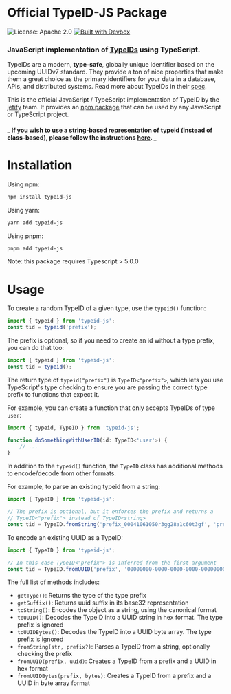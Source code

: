 # Official TypeID-JS Package
![License: Apache 2.0](https://img.shields.io/github/license/jetify-com/typeid) [![Built with Devbox](https://www.jetify.com/img/devbox/shield_galaxy.svg)](https://www.jetify.com/devbox)

### JavaScript implementation of [TypeIDs](https://github.com/jetify-com/typeid) using TypeScript.

TypeIDs are a modern, **type-safe**, globally unique identifier based on the upcoming
UUIDv7 standard. They provide a ton of nice properties that make them a great choice
as the primary identifiers for your data in a database, APIs, and distributed systems.
Read more about TypeIDs in their [spec](https://github.com/jetify-com/typeid).

This is the official JavaScript / TypeScript implementation of TypeID by the
[jetify](https://www.jetify.com) team. It provides an [npm package](https://www.npmjs.com/package/typeid-js) that can be used by
any JavaScript or TypeScript project.

#### **_ If you wish to use a string-based representation of typeid (instead of class-based), please follow the instructions [here](src/unboxed/README.md). _**

# Installation

Using npm:

```bash
npm install typeid-js
```

Using yarn:

```bash
yarn add typeid-js
```

Using pnpm:

```bash
pnpm add typeid-js
```

Note: this package requires Typescript > 5.0.0

# Usage

To create a random TypeID of a given type, use the `typeid()` function:

```typescript
import { typeid } from 'typeid-js';
const tid = typeid('prefix');
```

The prefix is optional, so if you need to create an id without a type prefix, you
can do that too:

```typescript
import { typeid } from 'typeid-js';
const tid = typeid();
```

The return type of `typeid("prefix")` is `TypeID<"prefix">`, which lets you use
TypeScript's type checking to ensure you are passing the correct type prefix to
functions that expect it.

For example, you can create a function that only accepts TypeIDs of type `user`:

```typescript
import { typeid, TypeID } from 'typeid-js';

function doSomethingWithUserID(id: TypeID<'user'>) {
    // ...
}
```

In addition to the `typeid()` function, the `TypeID` class has additional methods
to encode/decode from other formats.

For example, to parse an existing typeid from a string:

```typescript
import { TypeID } from 'typeid-js';

// The prefix is optional, but it enforces the prefix and returns a
// TypeID<"prefix"> instead of TypeID<string>
const tid = TypeID.fromString('prefix_00041061050r3gg28a1c60t3gf', 'prefix');
```

To encode an existing UUID as a TypeID:

```typescript
import { TypeID } from 'typeid-js';

// In this case TypeID<"prefix"> is inferred from the first argument
const tid = TypeID.fromUUID('prefix', '00000000-0000-0000-0000-000000000000');
```

The full list of methods includes:

-   `getType()`: Returns the type of the type prefix
-   `getSuffix()`: Returns uuid suffix in its base32 representation
-   `toString()`: Encodes the object as a string, using the canonical format
-   `toUUID()`: Decodes the TypeID into a UUID string in hex format. The type prefix is ignored
-   `toUUIDBytes()`: Decodes the TypeID into a UUID byte array. The type prefix is ignored
-   `fromString(str, prefix?)`: Parses a TypeID from a string, optionally checking the prefix
-   `fromUUID(prefix, uuid)`: Creates a TypeID from a prefix and a UUID in hex format
-   `fromUUIDBytes(prefix, bytes)`: Creates a TypeID from a prefix and a UUID in byte array format
